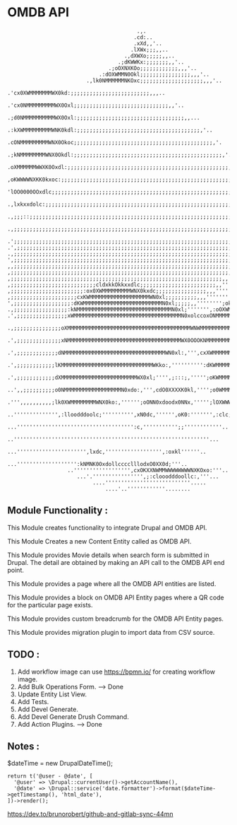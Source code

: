 # OMDB API

                                             .,.
                                            .cd:..
                                            .xXd,,'..
                                           .lXWx;;;,,..
                                         .,dXWXo;;;;;,,..
                                       .;dKWWKx:;;;;;;;,,'..
                                    .;oOXNXKOo;;;;;;;;;;;;,,,'..
                                 .:dOXWMMN0Okl;;;;;;;;;;;;;;;;,,,'..
                             .,lk0NMMMMMMNKOxc;;;;;;;;;;;;;;;;;;;;,,,'..
                         .'cx0XWMMMMMMMWX0kd:;;;;;;;;;;;;;;;;;;;;;;;;;,,,..
                      .'cx0NMMMMMMMMMWX0Oxl;;;;;;;;;;;;;;;;;;;;;;;;;;;;;;,,'..
                    .;d0NMMMMMMMMMMWX0Oxl:;;;;;;;;;;;;;;;;;;;;;;;;;;;;;;;;;;,,...
                  .:kXWMMMMMMMMMWNK0kdl:;;;;;;;;;;;;;;;;;;;;;;;;;;;;;;;;;;;;;;;,'..
                .cONMMMMMMMMMWNX0Okoc;;;;;;;;;;;;;;;;;;;;;;;;;;;;;;;;;;;;;;;;;;;;,'.
              .;kNMMMMMMMMWNX0Okdl:;;;;;;;;;;;;;;;;;;;;;;;;;;;;;;;;;;;;;;;;;;;;;;;,'..
             .oXMMMMMMWWXK0Oxdl:;;;;;;;;;;;;;;;;;;;;;;;;;;;;;;;;;;;;;;;;;;;;;;;;;;;,'..
            ,oKWWWWNXKK0kxoc:;;;;;;;;;;;;;;;;;;;;;;;;;;;;;;;;;;;;;;;;;;;;;;;;;;;;;;;,'..
           'lOO0000OOxdlc;;;;;;;;;;;;;;;;;;;;;;;;;;;;;;;;;;;;;;;;;;;;;;;;;;;;;;;;;;;,'''.
          .,lxkxxdolc:;;;;;;;;;;;;;;;;;;;;;;;;;;;;;;;;;;;;;;;;;;;;;;;;;;;;;;;;;;;;;;,''''..
         .,;;;::;;;;;;;;;;;;;;;;;;;;;;;;;;;;;;;;;;;;;;;;;;;;;;;;;;;;;;;;;;;;;;;;;;;,,'''''..
        .,;;;;;;;;;;;;;;;;;;;;;;;;;;;;;;;;;;;;;;;;;;;;;;;;;;;;;;;;;;;;;;;;;;;;;;;;;,'''''''.
       .';;;;;;;;;;;;;;;;;;;;;;;;;;;;;;;;;;;;;;;;;;;;;;;;;;;;;;;;;;;;;;;;;;;;;;;;;,,'''''''..
    .',;;;;;;;;;;;;;;;;;;;;;;;;;;;;;;;;;;;;;;;;;;;;;;;;;;;;;;;;;;;;;;;;;;;;;;;;,,'''''''''..
    .,;;;;;;;;;;;;;;;;;;;;;;;;;;;;;;;;;;;;;;;;;;;;;;;;;;;;;;;;;;;;;;;;;;;;;;;;,,''''''''''..
    ',;;;;;;;;;;;;;;;;;;;;;;;;;;;;;;;;;;;;;;;;;;;;;;;;;;;;;;;;;;;;;;;;;;;;;;;,,''''''''''''.
    ,,;;;;;;;;;;;;;;;;;;;;;;;;;;;;;;;;;;;;;;;;;;;;;;;;;;;;;;;;;;;;;;;;;;;;;,,''''''''''''''.
    ,;;;;;;;;;;;;;;;;;;;;;;;;;;;;;;;;;;;;;;;;;;;;;;;;;;;;;;;;;;;;;;;;;;;;;,,'''''''''''''''.
    ,;;;;;;;;;;;;;;;;;;;;;;;;;;;;;;;;;;;;;;;;;;;;;;;;;;;;;;;;;;;;;;;;;;;,,''''''''''''''''''
    ,;;;;;;;;;;;;;;;;;;;;;;;;;;;cldxkkOkkxxdlc;;;;;;;;;;;;;;;;;;;;;;;;,,''''''''''',''''''''
    ,;;;;;;;;;;;;;;;;;;;;;;;:ox0XWMMMMMMMMMWNX0kxdc;;;;;;;;;;;;;;;;,,,'''''''';cdk00Okl,''''
    ,;;;;;;;;;;;;;;;;;;;;;cxKWMMMMMMMMMMMMMMMMMMMWN0xl;;;;;;;;;;,,,'''''''';lkKWMMMMMMW0c'''
    ',;;;;;;;;;;;;;;;;;;:dKWMMMMMMMMMMMMMMMMMMMMMMMMMN0xl;;;;;,,'''''''';okXWMMMMMMMMMMM0:'.
    .,;;;;;;;;;;;;;;;;;:kNMMMMMMMMMMMMMMMMMMMMMMMMMMMMMMN0xl;''''''',:oOXWMMMMMMMMMMMMMMNd'.
    .',;;;;;;;;;;;;;;;;xWMMMMMMMMMMMMMMMMMMMMMMMMMMMMMMMMMMN0xolccoxONMMMMMMMMMMMMMMMMMMWd'.
     .,;;;;;;;;;;;;;;;oXMMMMMMMMMMMMMMMMMMMMMMMMMMMMMMMMMMMMMMMWNWMMMMMMMMMMMMMMMMMMMMMMXl..
     .',;;;;;;;;;;;;;;xNMMMMMMMMMMMMMMMMMMMMMMMMMMMMMMMMMMMMWX0OOOKNMMMMMMMMMMMMMMMMMMMM0;.
      .',;;;;;;;;;;;;;dNMMMMMMMMMMMMMMMMMMMMMMMMMMMMMMMMWN0xl:,''',cxXWMMMMMMMMMMMMMMMMWd.
       .',;;;;;;;;;;;;lKMMMMMMMMMMMMMMMMMMMMMMMMMMMMMWKko:,'''''''''':dKWMMMMMMMMMMMMMWk,
        .',;;;;;;;;;;;;dXMMMMMMMMMMMMMMMMMMMMMMMMWX0xl;'''',;:::;,''''';oKWMMMMMMMMMMWO,
         ..',,;;;;;;;;;;o0NMMMMMMMMMMMMMMMMMMN0xdo:,''',cdO0XXXXK0kl,'''';o0WMMMMMMMNd,
           .''',,,,,,,,,,;lk0XWMMMMMMMMWNX0ko:,'''''';oONN0xdoodx0NNx,''''';lOXWWWXkc.
            ..'''''''''''''',:lloodddoolc;'''''''''',xN0dc,'''''',oK0:''''''',:clc;..
             ...''''''''''''''''''''''''''''''''''''':c,''''''''''';;''''''''''''..
               ..''''''''''''''''''''''''''''''''''''''''''''''''''''''''''''''...
                 ...'''''''''''''''''''''',lxdc,'''''''''''''''''',:oxkl''''''..
                    ...''''''''''''''''''':kNMNK0OxdollcccclllodxO0XX0d;'''..
                       ..'''''''''''''''''',cxOKXXNWMMWWWWWWWWNXKOxo:'''..
                          ...'.'''''''''''''''',;:clooodddoollc:,'''...
                               ....'''''''''''''''''''''''''''.....
                                   ....'..''''''''''''........

## Module Functionality :

This Module creates functionality to integrate Drupal and OMDB API.

This Module Creates a new Content Entity called as OMDB API.

This Module provides Movie details when search form is submitted in Drupal.
The detail are obtained by making an API call to the OMDB API end point.

This Module provides a page where all the OMDB API entities are listed.

This Module provides a block on OMDB API Entity pages where a QR code for
the particular page exists.

This Module provides custom breadcrumb for the OMDB API Entity pages.

This Module provides migration plugin to import data from CSV source.


## TODO :

1. Add workflow image can use https://bpmn.io/ for creating workflow image.
2. Add Bulk Operations Form.  --> Done
3. Update Entity List View.
4. Add Tests.
5. Add Devel Generate.
6. Add Devel Generate Drush Command.
7. Add Action Plugins.  --> Done

## Notes :

$dateTime = new DrupalDateTime();

    return t('@user - @date', [
      '@user' => \Drupal::currentUser()->getAccountName(),
      '@date' => \Drupal::service('date.formatter')->format($dateTime->getTimestamp(), 'html_date'),
    ])->render();

https://dev.to/brunorobert/github-and-gitlab-sync-44mn
